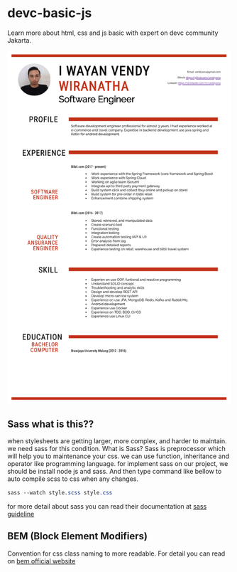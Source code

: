 # devc-basic-js
Learn more about html, css and js basic with expert on devc community Jakarta.

[![screenshot cv](sc-cv.png "CV Online")](https://vendywira.github.io/devc-basic-js/src/index.html)

## Sass what is this??
when stylesheets are getting larger, more complex,
 and harder to maintain. we need sass for this condition. 
What is Sass? Sass is preprocessor which will help you to maintenance your css. we can use function, inheritance and
 operator like programming language.
 for implement sass on our project, we should be install node js and sass.
And then type command like bellow to auto compile scss to css when any changes.
```sass
sass --watch style.scss style.css
```

for more detail about sass you can read their documentation at [sass guideline](https://sass-lang.com/guide)

## BEM (Block Element Modifiers)
Convention for css class naming to more readable. For detail you can read on [bem official website](http://getbem.com/introduction/)

